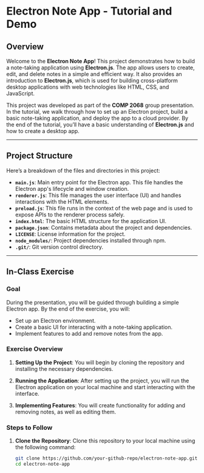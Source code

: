 # Electron Note App - Tutorial and Demo

## Overview
Welcome to the **Electron Note App**! This project demonstrates how to build a note-taking application using **Electron.js**. The app allows users to create, edit, and delete notes in a simple and efficient way. It also provides an introduction to **Electron.js**, which is used for building cross-platform desktop applications with web technologies like HTML, CSS, and JavaScript.

This project was developed as part of the **COMP 2068** group presentation. In the tutorial, we walk through how to set up an Electron project, build a basic note-taking application, and deploy the app to a cloud provider. By the end of the tutorial, you’ll have a basic understanding of **Electron.js** and how to create a desktop app.

---

## Project Structure

Here’s a breakdown of the files and directories in this project:

- **`main.js`**: Main entry point for the Electron app. This file handles the Electron app's lifecycle and window creation.
- **`renderer.js`**: This file manages the user interface (UI) and handles interactions with the HTML elements.
- **`preload.js`**: This file runs in the context of the web page and is used to expose APIs to the renderer process safely.
- **`index.html`**: The basic HTML structure for the application UI.
- **`package.json`**: Contains metadata about the project and dependencies.
- **`LICENSE`**: License information for the project.
- **`node_modules/`**: Project dependencies installed through npm.
- **`.git/`**: Git version control directory.

---

## In-Class Exercise

### Goal
During the presentation, you will be guided through building a simple Electron app. By the end of the exercise, you will:
- Set up an Electron environment.
- Create a basic UI for interacting with a note-taking application.
- Implement features to add and remove notes from the app.

### Exercise Overview
1. **Setting Up the Project**:
   You will begin by cloning the repository and installing the necessary dependencies.

2. **Running the Application**:
   After setting up the project, you will run the Electron application on your local machine and start interacting with the interface.

3. **Implementing Features**:
   You will create functionality for adding and removing notes, as well as editing them.

### Steps to Follow

1. **Clone the Repository**:
   Clone this repository to your local machine using the following command:
   ```bash
   git clone https://github.com/your-github-repo/electron-note-app.git
   cd electron-note-app
